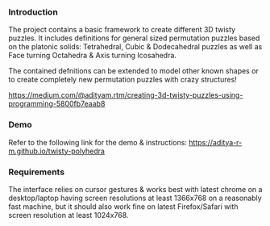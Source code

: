 ### Introduction
The project contains a basic framework to create different 3D twisty puzzles. It includes definitions for general sized permutation puzzles based on the platonic solids: Tetrahedral, Cubic & Dodecahedral puzzles as well as Face turning Octahedra & Axis turning Icosahedra.

The contained defnitions can be extended to model other known shapes or to create completely new permutation puzzles with crazy structures!

https://medium.com/@adityam.rtm/creating-3d-twisty-puzzles-using-programming-5800fb7eaab8

### Demo
Refer to the following link for the demo & instructions:
https://aditya-r-m.github.io/twisty-polyhedra

### Requirements
The interface relies on cursor gestures & works best with latest chrome on a desktop/laptop having screen resolutions at least 1366x768 on a reasonably fast machine, but it should also work fine on latest Firefox/Safari with screen resolution at least 1024x768.

